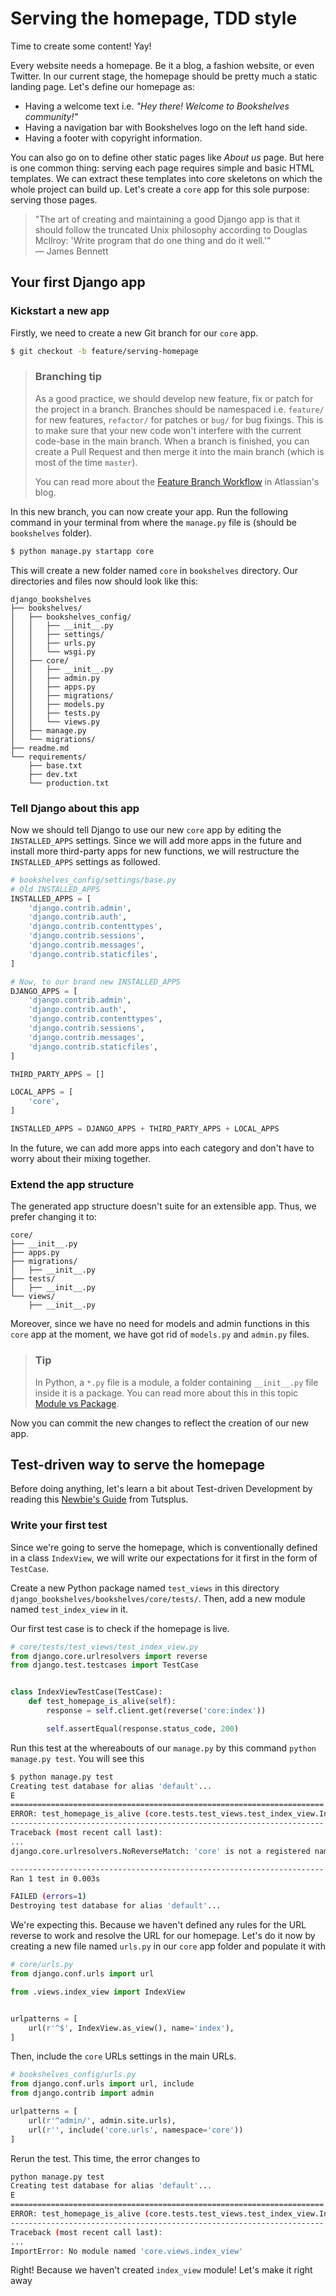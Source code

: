 # Serving the homepage, TDD style

Time to create some content! Yay!

Every website needs a homepage. Be it a blog, a fashion website, or even Twitter. In our current stage, the homepage should be pretty much a static landing page. Let's define our homepage as:

* Having a welcome text i.e. *"Hey there! Welcome to Bookshelves community!"*
* Having a navigation bar with Bookshelves logo on the left hand side.
* Having a footer with copyright information.

You can also go on to define other static pages like *About us* page. But here is one common thing: serving each page requires simple and basic HTML templates. We can extract these templates into core skeletons on which the whole project can build up. Let's create a `core` app for this sole purpose: serving those pages.

> "The art of creating and maintaining a good Django app is that it should follow the truncated Unix philosophy according to Douglas McIlroy: 'Write program that do one thing and do it well.'"  
> — James Bennett

## Your first Django app

### Kickstart a new app

Firstly, we need to create a new Git branch for our `core` app.

```sh
$ git checkout -b feature/serving-homepage
```

> ### Branching tip
> As a good practice,  we should develop new feature, fix or patch for the project in a branch. Branches should be namespaced i.e. `feature/` for new features, `refactor/` for patches or `bug/` for bug fixings. This is to make sure that your new code won't interfere with the current code-base in the main branch. When a branch is finished, you can create a Pull Request and then merge it into the main branch (which is most of the time `master`).
>
> You can read more about the [Feature Branch Workflow](https://www.atlassian.com/git/tutorials/comparing-workflows/feature-branch-workflow) in Atlassian's blog. 

In this new branch, you can now create your app. Run the following command in your terminal from where the `manage.py` file is (should be `bookshelves` folder).

```sh
$ python manage.py startapp core
```

This will create a new folder named `core` in `bookshelves` directory. Our directories and files now should look like this:

```
django_bookshelves
├── bookshelves/
│   ├── bookshelves_config/
│   │   ├── __init__.py
│   │   ├── settings/
│   │   ├── urls.py
│   │   └── wsgi.py
│   ├── core/
│   │   ├── __init__.py
│   │   ├── admin.py
│   │   ├── apps.py
│   │   ├── migrations/
│   │   ├── models.py
│   │   ├── tests.py
│   │   └── views.py
│   ├── manage.py
│   └── migrations/
├── readme.md
└── requirements/
    ├── base.txt
    ├── dev.txt
    └── production.txt
```

### Tell Django about this app

Now we should tell Django to use our new `core` app by editing the `INSTALLED_APPS` settings. Since we will add more apps in the future and install more third-party apps for new functions, we will restructure the `INSTALLED_APPS` settings as followed.

```py
# bookshelves_config/settings/base.py
# Old INSTALLED_APPS
INSTALLED_APPS = [
    'django.contrib.admin',
    'django.contrib.auth',
    'django.contrib.contenttypes',
    'django.contrib.sessions',
    'django.contrib.messages',
    'django.contrib.staticfiles',
]

# Now, to our brand new INSTALLED_APPS
DJANGO_APPS = [
    'django.contrib.admin',
    'django.contrib.auth',
    'django.contrib.contenttypes',
    'django.contrib.sessions',
    'django.contrib.messages',
    'django.contrib.staticfiles',
]

THIRD_PARTY_APPS = []

LOCAL_APPS = [
    'core',
]

INSTALLED_APPS = DJANGO_APPS + THIRD_PARTY_APPS + LOCAL_APPS
```

In the future, we can add more apps into each category and don't have to worry about their mixing together.

### Extend the app structure

The generated app structure doesn't suite for an extensible app. Thus, we prefer changing it to:

```
core/
├── __init__.py
├── apps.py
├── migrations/
│   ├── __init__.py
├── tests/
│   ├── __init__.py
└── views/
    ├── __init__.py
```

Moreover, since we have no need for models and admin functions in this `core` app at the moment, we have got rid of `models.py` and `admin.py` files.

> ### Tip
> In Python, a `*.py` file is a module, a folder containing `__init__.py` file inside it is a package. You can read more about this in this topic [Module vs Package](http://programmers.stackexchange.com/questions/111871/module-vs-package).

Now you can commit the new changes to reflect the creation of our new app.

## Test-driven way to serve the homepage

Before doing anything, let's learn a bit about Test-driven Development by reading this [Newbie's Guide](http://code.tutsplus.com/tutorials/the-newbies-guide-to-test-driven-development--net-13835) from Tutsplus.

### Write your first test

Since we're going to serve the homepage, which is conventionally defined in a class `IndexView`, we will write our expectations for it first in the form of `TestCase`.

Create a new Python package named `test_views` in this directory `django_bookshelves/bookshelves/core/tests/`. Then, add a new module named `test_index_view` in it.

Our first test case is to check if the homepage is live.

```py
# core/tests/test_views/test_index_view.py
from django.core.urlresolvers import reverse
from django.test.testcases import TestCase


class IndexViewTestCase(TestCase):
    def test_homepage_is_alive(self):
        response = self.client.get(reverse('core:index'))

        self.assertEqual(response.status_code, 200)
```

Run this test at the whereabouts of our `manage.py` by this command `python manage.py test`. You will see this

```sh
$ python manage.py test
Creating test database for alias 'default'...
E
======================================================================
ERROR: test_homepage_is_alive (core.tests.test_views.test_index_view.IndexViewTestCase)
----------------------------------------------------------------------
Traceback (most recent call last):
...
django.core.urlresolvers.NoReverseMatch: 'core' is not a registered namespace

----------------------------------------------------------------------
Ran 1 test in 0.003s

FAILED (errors=1)
Destroying test database for alias 'default'...
```

We're expecting this. Because we haven't defined any rules for the URL reverse to work and resolve the URL for our homepage. Let's do it now by creating a new file named `urls.py` in our `core` app folder and populate it with

```py
# core/urls.py
from django.conf.urls import url

from .views.index_view import IndexView


urlpatterns = [
    url(r'^$', IndexView.as_view(), name='index'),
]
```

Then, include the `core` URLs settings in the main URLs.

```py
# bookshelves_config/urls.py
from django.conf.urls import url, include
from django.contrib import admin

urlpatterns = [
    url(r'^admin/', admin.site.urls),
    url(r'', include('core.urls', namespace='core'))
]
```

Rerun the test. This time, the error changes to

```sh
python manage.py test
Creating test database for alias 'default'...
E
======================================================================
ERROR: test_homepage_is_alive (core.tests.test_views.test_index_view.IndexViewTestCase)
----------------------------------------------------------------------
Traceback (most recent call last):
...
ImportError: No module named 'core.views.index_view'
```

Right! Because we haven't created `index_view` module! Let's make it right away

```py
```